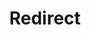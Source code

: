 ﻿---
layout: src/layouts/Redirect.astro
title: Redirect
redirect: /docs/infrastructure/deployment-targets/dynamic-infrastructure/kubernetes-target
pubDate:  2023-01-01
navSearch: false
navSitemap: false
navMenu: false
---
